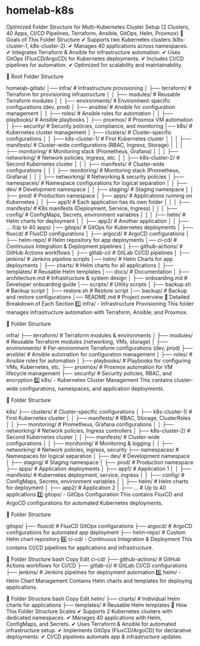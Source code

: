 # homelab-k8s

Optimized Folder Structure for Multi-Kubernetes Cluster Setup
(2 Clusters, 40 Apps, CI/CD Pipelines, Terraform, Ansible, GitOps, Helm, Proxmox)
🌟 Goals of This Folder Structure
✔ Supports two Kubernetes clusters (k8s-cluster-1, k8s-cluster-2).
✔ Manages 40 applications across namespaces.
✔ Integrates Terraform & Ansible for infrastructure automation.
✔ Uses GitOps (FluxCD/ArgoCD) for Kubernetes deployments.
✔ Includes CI/CD pipelines for automation.
✔ Optimized for scalability and maintainability.

📁 Root Folder Structure

homelab-gitlab/
│── infra/                     # Infrastructure provisioning
│   ├── terraform/             # Terraform for provisioning infrastructure
│   │   ├── modules/           # Reusable Terraform modules
│   │   ├── environments/      # Environment-specific configurations (dev, prod)
│   ├── ansible/               # Ansible for configuration management
│   │   ├── roles/             # Ansible roles for automation
│   │   ├── playbooks/         # Ansible playbooks
│   ├── proxmox/               # Proxmox VM automation
│   ├── security/              # Security policies, compliance, and monitoring
│── k8s/                       # Kubernetes cluster management
│   ├── clusters/              # Cluster-specific configurations
│   │   ├── k8s-cluster-1/     # First Kubernetes cluster
│   │   │   ├── manifests/     # Cluster-wide configurations (RBAC, Ingress, Storage)
│   │   │   ├── monitoring/    # Monitoring stack (Prometheus, Grafana)
│   │   │   ├── networking/    # Network policies, Ingress, etc.
│   │   ├── k8s-cluster-2/     # Second Kubernetes cluster
│   │   │   ├── manifests/     # Cluster-wide configurations
│   │   │   ├── monitoring/    # Monitoring stack (Prometheus, Grafana)
│   │   │   ├── networking/    # Networking & security policies
│   ├── namespaces/            # Namespace configurations for logical separation
│   │   ├── dev/               # Development namespace
│   │   ├── staging/           # Staging namespace
│   │   ├── prod/              # Production namespace
│   ├── apps/                  # Applications running on Kubernetes
│   │   ├── app1/              # Each application has its own folder
│   │   │   ├── manifests/     # K8s manifests (Deployment, Service, Ingress)
│   │   │   ├── config/        # ConfigMaps, Secrets, environment variables
│   │   │   ├── helm/          # Helm charts for deployment
│   │   ├── app2/              # Another application
│   │   ├── ... (Up to 40 apps)
│── gitops/                    # GitOps for Kubernetes deployments
│   ├── fluxcd/                # FluxCD configurations
│   ├── argocd/                # ArgoCD configurations
│   ├── helm-repo/             # Helm repository for app deployments
│── ci-cd/                     # Continuous Integration & Deployment pipelines
│   ├── github-actions/        # GitHub Actions workflows
│   ├── gitlab-ci/             # GitLab CI/CD pipelines
│   ├── jenkins/               # Jenkins pipeline scripts
│── helm/                      # Helm Charts for app deployments
│   ├── charts/                # Helm charts for all applications
│   ├── templates/             # Reusable Helm templates
│── docs/                      # Documentation
│   ├── architecture.md        # Infrastructure & system design
│   ├── onboarding.md          # Developer onboarding guide
│── scripts/                   # Utility scripts
│   ├── backup.sh              # Backup script
│   ├── restore.sh             # Restore script
│── backup/                    # Backup and restore configurations
│── README.md                  # Project overview
📌 Detailed Breakdown of Each Section
1️⃣ infra/ - Infrastructure Provisioning
This folder manages infrastructure automation with Terraform, Ansible, and Proxmox.

📂 Folder Structure

infra/
├── terraform/              # Terraform modules & environments
│   ├── modules/            # Reusable Terraform modules (networking, VMs, storage)
│   ├── environments/       # Per-environment Terraform configurations (dev, prod)
├── ansible/                # Ansible automation for configuration management
│   ├── roles/              # Ansible roles for automation
│   ├── playbooks/          # Playbooks for configuring VMs, Kubernetes, etc.
├── proxmox/                # Proxmox automation for VM lifecycle management
├── security/               # Security policies, RBAC, and encryption
2️⃣ k8s/ - Kubernetes Cluster Management
This contains cluster-wide configurations, namespaces, and application deployments.

📂 Folder Structure


k8s/
├── clusters/                # Cluster-specific configurations
│   ├── k8s-cluster-1/       # First Kubernetes cluster
│   │   ├── manifests/       # RBAC, Storage, ClusterRoles
│   │   ├── monitoring/      # Prometheus, Grafana configurations
│   │   ├── networking/      # Network policies, Ingress controllers
│   ├── k8s-cluster-2/       # Second Kubernetes cluster
│   │   ├── manifests/       # Cluster-wide configurations
│   │   ├── monitoring/      # Monitoring & logging
│   │   ├── networking/      # Network policies, ingress, security
├── namespaces/              # Namespaces for logical separation
│   ├── dev/                 # Development namespace
│   ├── staging/             # Staging namespace
│   ├── prod/                # Production namespace
├── apps/                    # Application deployments
│   ├── app1/                # Application 1
│   │   ├── manifests/       # Kubernetes deployment, service, ingress
│   │   ├── config/          # ConfigMaps, Secrets, environment variables
│   │   ├── helm/            # Helm charts for deployment
│   ├── app2/                # Application 2
│   ├── ...                  # Up to 40 applications
3️⃣ gitops/ - GitOps Configuration
This contains FluxCD and ArgoCD configurations for automated Kubernetes deployments.

📂 Folder Structure

gitops/
├── fluxcd/                 # FluxCD GitOps configurations
├── argocd/                 # ArgoCD configurations for automated app deployment
├── helm-repo/              # Custom Helm chart repository
4️⃣ ci-cd/ - Continuous Integration & Deployment
This contains CI/CD pipelines for applications and infrastructure.

📂 Folder Structure
bash
Copy
Edit
ci-cd/
├── github-actions/         # GitHub Actions workflows for CI/CD
├── gitlab-ci/              # GitLab CI/CD configurations
├── jenkins/                # Jenkins pipelines for deployment automation
5️⃣ helm/ - Helm Chart Management
Contains Helm charts and templates for deploying applications.

📂 Folder Structure
bash
Copy
Edit
helm/
├── charts/                 # Individual Helm charts for applications
├── templates/              # Reusable Helm templates
🚀 How This Folder Structure Scales
✔ Supports 2 Kubernetes clusters with dedicated namespaces.
✔ Manages 40 applications with Helm, ConfigMaps, and Secrets.
✔ Uses Terraform & Ansible for automated infrastructure setup.
✔ Implements GitOps (FluxCD/ArgoCD) for declarative deployments.
✔ CI/CD pipelines automate app & infrastructure updates.